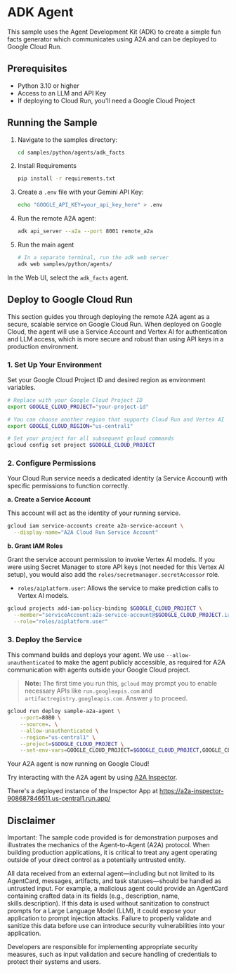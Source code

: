 # ADK Agent

This sample uses the Agent Development Kit (ADK) to create a simple fun facts generator which communicates using A2A and can be deployed to Google Cloud Run.

## Prerequisites

- Python 3.10 or higher
- Access to an LLM and API Key
- If deploying to Cloud Run, you'll need a Google Cloud Project

## Running the Sample

1. Navigate to the samples directory:

    ```bash
    cd samples/python/agents/adk_facts
    ```

2. Install Requirements

    ```bash
    pip install -r requirements.txt
    ```

3. Create a `.env` file with your Gemini API Key:

   ```sh
   echo "GOOGLE_API_KEY=your_api_key_here" > .env
   ```

4. Run the remote A2A agent:

    ```bash
    adk api_server --a2a --port 8001 remote_a2a
    ```

5. Run the main agent

    ```bash
    # In a separate terminal, run the adk web server
    adk web samples/python/agents/
    ```

  In the Web UI, select the `adk_facts` agent.

## Deploy to Google Cloud Run

This section guides you through deploying the remote A2A agent as a secure, scalable service on Google Cloud Run. When deployed on Google Cloud, the agent will use a Service Account and Vertex AI for authentication and LLM access, which is more secure and robust than using API keys in a production environment.

### 1. Set Up Your Environment

Set your Google Cloud Project ID and desired region as environment variables.

```bash
# Replace with your Google Cloud Project ID
export GOOGLE_CLOUD_PROJECT="your-project-id"

# You can choose another region that supports Cloud Run and Vertex AI
export GOOGLE_CLOUD_REGION="us-central1"

# Set your project for all subsequent gcloud commands
gcloud config set project $GOOGLE_CLOUD_PROJECT
```

### 2. Configure Permissions

Your Cloud Run service needs a dedicated identity (a Service Account) with specific permissions to function correctly.

**a. Create a Service Account**

This account will act as the identity of your running service.

```bash
gcloud iam service-accounts create a2a-service-account \
  --display-name="A2A Cloud Run Service Account"
```

**b. Grant IAM Roles**

Grant the service account permission to invoke Vertex AI models. If you were using Secret Manager to store API keys (not needed for this Vertex AI setup), you would also add the `roles/secretmanager.secretAccessor` role.

- `roles/aiplatform.user`: Allows the service to make prediction calls to Vertex AI models.

```bash
gcloud projects add-iam-policy-binding $GOOGLE_CLOUD_PROJECT \
  --member="serviceAccount:a2a-service-account@$GOOGLE_CLOUD_PROJECT.iam.gserviceaccount.com" \
  --role="roles/aiplatform.user"
```

### 3. Deploy the Service

This command builds and deploys your agent. We use `--allow-unauthenticated` to make the agent publicly accessible, as required for A2A communication with agents outside your Google Cloud project.

> **Note:** The first time you run this, `gcloud` may prompt you to enable necessary APIs like `run.googleapis.com` and `artifactregistry.googleapis.com`. Answer `y` to proceed.

```bash
gcloud run deploy sample-a2a-agent \
    --port=8080 \
    --source=. \
    --allow-unauthenticated \
    --region="us-central1" \
    --project=$GOOGLE_CLOUD_PROJECT \
    --set-env-vars=GOOGLE_CLOUD_PROJECT=$GOOGLE_CLOUD_PROJECT,GOOGLE_CLOUD_REGION=$GOOGLE_CLOUD_REGION,GOOGLE_GENAI_USE_VERTEXAI=true
```

Your A2A agent is now running on Google Cloud!

Try interacting with the A2A agent by using [A2A Inspector](https://github.com/a2aproject/a2a-inspector).

There's a deployed instance of the Inspector App at <https://a2a-inspector-908687846511.us-central1.run.app/>

## Disclaimer

Important: The sample code provided is for demonstration purposes and illustrates the mechanics of the Agent-to-Agent (A2A) protocol. When building production applications, it is critical to treat any agent operating outside of your direct control as a potentially untrusted entity.

All data received from an external agent—including but not limited to its AgentCard, messages, artifacts, and task statuses—should be handled as untrusted input. For example, a malicious agent could provide an AgentCard containing crafted data in its fields (e.g., description, name, skills.description). If this data is used without sanitization to construct prompts for a Large Language Model (LLM), it could expose your application to prompt injection attacks.  Failure to properly validate and sanitize this data before use can introduce security vulnerabilities into your application.

Developers are responsible for implementing appropriate security measures, such as input validation and secure handling of credentials to protect their systems and users.
